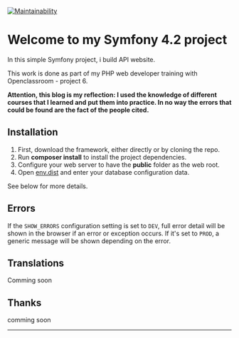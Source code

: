 [![Maintainability](https://api.codeclimate.com/v1/badges/9348f6fba528c2c8b9df/maintainability)](https://codeclimate.com/github/jlbokass/Snowtrick/maintainability)
# Welcome to my Symfony 4.2 project

In this simple Symfony project, i build API website. 

This work is done as part of my PHP web developer training with Openclassroom - project 6.

**Attention, this blog is my reflection: I used the knowledge of different courses that I learned and put them 
into practice. In no way the errors that could be found are the fact of the people cited.**

## Installation

1. First, download the framework, either directly or by cloning the repo.
1. Run **composer install** to install the project dependencies.
1. Configure your web server to have the **public** folder as the web root.
1. Open [env.dist](/env.dist) and enter your database configuration data.

See below for more details.

## Errors

If the `SHOW_ERRORS` configuration setting is set to `DEV`, full error detail will be shown in the browser if an error or exception occurs. If it's set to `PROD`, a generic message will be shown depending on the error.

## Translations

Comming soon 

## Thanks

comming soon

---
